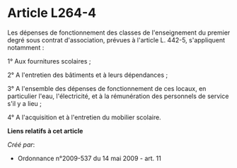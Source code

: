 # Article L264-4

Les dépenses de fonctionnement des classes de l'enseignement du premier degré sous contrat d'association, prévues à l'article
L. 442-5, s'appliquent notamment : 

1° Aux fournitures scolaires ; 

2° A l'entretien des bâtiments et à leurs dépendances ; 

3° A l'ensemble des dépenses de fonctionnement de ces locaux, en particulier l'eau, l'électricité, et à la rémunération des
personnels de service s'il y a lieu ; 

4° A l'acquisition et à l'entretien du mobilier scolaire.

**Liens relatifs à cet article**

_Créé par_:

  - Ordonnance n°2009-537 du 14 mai 2009 - art. 11
